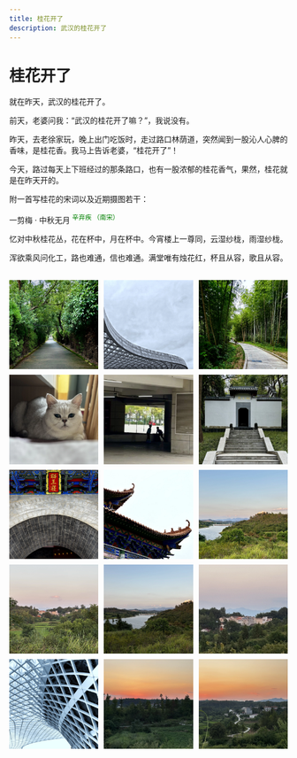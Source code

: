 ```yaml
---
title: 桂花开了
description: 武汉的桂花开了
---
```


# 桂花开了

就在昨天，武汉的桂花开了。

前天，老婆问我：“武汉的桂花开了嘛？”，我说没有。

昨天，去老徐家玩，晚上出门吃饭时，走过路口林荫道，突然闻到一股沁人心脾的香味，是桂花香。我马上告诉老婆，“桂花开了”！

今天，路过每天上下班经过的那条路口，也有一股浓郁的桂花香气，果然，桂花就是在昨天开的。

附一首写桂花的宋词以及近期摄图若干：

<div  text-center border-1px border-solid border-aux1 rounded p-5>

一剪梅 · 中秋无月 <sup style="color: green">辛弃疾 （南宋）</sup>

忆对中秋桂花丛，花在杯中，月在杯中。今宵楼上一尊同，云湿纱栊，雨湿纱栊。

浑欲乘风问化工，路也难通，信也难通。满堂唯有烛花红，杯且从容，歌且从容。

</div>

<br/>

<div style="display: grid; grid-template-columns: repeat(3, 1fr); gap: 10px;">
	<img  src="./image-20250928105343572.webp" style="width: 100%; aspect-ratio: 1/1; object-fit: cover;" />
	<img src="./image-20250928105356549.webp" style="width: 100%; aspect-ratio: 1/1; object-fit: cover;" />
	<img src="./image-20250928105402266.webp" style="width: 100%; aspect-ratio: 1/1; object-fit: cover;" />
	<img src="./image-20250928105408603.webp" style="width: 100%; aspect-ratio: 1/1; object-fit: cover;" />
	<img src="./image-20250928105415559.webp" style="width: 100%; aspect-ratio: 1/1; object-fit: cover;" />
	<img src="./image-20250928105422414.webp" style="width: 100%; aspect-ratio: 1/1; object-fit: cover;" />
	<img src="./image-20250928105427845.webp" style="width: 100%; aspect-ratio: 1/1; object-fit: cover;" />
	<img src="./image-20250928110340582.webp" style="width: 100%; aspect-ratio: 1/1; object-fit: cover;" />
	<img src="./image-20250928110418406.webp" style="width: 100%; aspect-ratio: 1/1; object-fit: cover;" />
	<img src="./image-20250928110426477.webp" style="width: 100%; aspect-ratio: 1/1; object-fit: cover;" />
	<img src="./image-20250928110434368.webp" style="width: 100%; aspect-ratio: 1/1; object-fit: cover;" />
	<img src="./image-20250928110442686.webp" style="width: 100%; aspect-ratio: 1/1; object-fit: cover;" />
	<img src="./image-20250928111158627.webp" style="width: 100%; aspect-ratio: 1/1; object-fit: cover;" />
	<img src="./image-20250928110446777.webp" style="width: 100%; aspect-ratio: 1/1; object-fit: cover;" />
	<img src="./image-20250928110456259.webp" style="width: 100%; aspect-ratio: 1/1; object-fit: cover;" />
</div>
